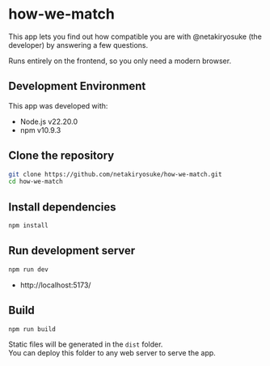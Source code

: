 how-we-match
========================================

This app lets you find out how compatible you are with @netakiryosuke (the developer) by answering a few questions.

Runs entirely on the frontend, so you only need a modern browser.


Development Environment
----------------------------------------

This app was developed with:

- Node.js v22.20.0
- npm v10.9.3

Clone the repository
----------------------------------------

```bash
git clone https://github.com/netakiryosuke/how-we-match.git
cd how-we-match
```

Install dependencies
----------------------------------------

```bash
npm install
```

Run development server
----------------------------------------

```bash
npm run dev
```

* http://localhost:5173/

Build
----------------------------------------

```bash
npm run build
```

Static files will be generated in the `dist` folder.  
You can deploy this folder to any web server to serve the app.
